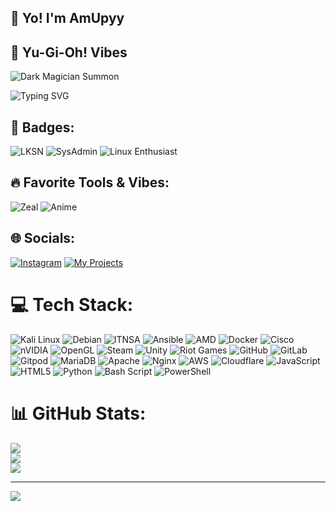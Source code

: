 ## 👋 Yo! I'm AmUpyy

## 🧙 Yu-Gi-Oh! Vibes
![Dark Magician Summon](https://media0.giphy.com/media/v1.Y2lkPTc5MGI3NjExdjIxb2h1dXc3dmN2cmQ1dzVzejZxanh0NjNxOWp2eDd3aTN3N2hicSZlcD12MV9pbnRlcm5hbF9naWZfYnlfaWQmY3Q9Zw/5USTijryafZEQ/giphy.gif)

![Typing SVG](https://readme-typing-svg.herokuapp.com?font=Fira+Code&size=24&duration=3000&pause=1000&color=00FFD5&center=true&vCenter=true&width=600&lines=ITNSA+•+Debian+•+Ansible+•+Kali+Linux)

## 🏅 Badges:
![LKSN](https://img.shields.io/badge/LKSN-2025-blueviolet?style=for-the-badge)
![SysAdmin](https://img.shields.io/badge/SysAdmin-%23009639?style=for-the-badge&logo=linux&logoColor=white)
![Linux Enthusiast](https://img.shields.io/badge/Linux%20Enthusiast-%23FCC624.svg?style=for-the-badge&logo=linux&logoColor=black)

## 🔥 Favorite Tools & Vibes:
![Zeal](https://img.shields.io/badge/Zeal-Docs-orange?style=for-the-badge&logo=readthedocs&logoColor=white)
![Anime](https://img.shields.io/badge/Fav%20Anime-YuGiOh!-red?style=for-the-badge&logo=television&logoColor=white)

## 🌐 Socials:
[![Instagram](https://img.shields.io/badge/Instagram-%23E4405F.svg?logo=Instagram&logoColor=white)](https://instagram.com/luthpipp) 
[![My Projects](https://img.shields.io/badge/My%20Projects-%230A66C2.svg?style=for-the-badge&logo=github&logoColor=white)](https://github.com/AmUpyy?tab=repositories)

# 💻 Tech Stack:
![Kali Linux](https://img.shields.io/badge/Kali%20Linux-557C94.svg?style=for-the-badge&logo=kalilinux&logoColor=white)
![Debian](https://img.shields.io/badge/Debian-A81D33.svg?style=for-the-badge&logo=debian&logoColor=white)
![ITNSA](https://img.shields.io/badge/ITNSA-%23007ACC.svg?style=for-the-badge&logo=gnu-linux&logoColor=white)
![Ansible](https://img.shields.io/badge/ansible-%231A1918.svg?style=for-the-badge&logo=ansible&logoColor=white)
![AMD](https://img.shields.io/badge/AMD-%23000000.svg?style=for-the-badge&logo=amd&logoColor=white)
![Docker](https://img.shields.io/badge/docker-%230db7ed.svg?style=for-the-badge&logo=docker&logoColor=white)
![Cisco](https://img.shields.io/badge/cisco-%23049fd9.svg?style=for-the-badge&logo=cisco&logoColor=black)
![nVIDIA](https://img.shields.io/badge/nVIDIA-%2376B900.svg?style=for-the-badge&logo=nVIDIA&logoColor=white)
![OpenGL](https://img.shields.io/badge/OpenGL-white?logo=OpenGL&style=for-the-badge)
![Steam](https://img.shields.io/badge/steam-%23000000.svg?style=for-the-badge&logo=steam&logoColor=white)
![Unity](https://img.shields.io/badge/unity-%23000000.svg?style=for-the-badge&logo=unity&logoColor=white)
![Riot Games](https://img.shields.io/badge/riotgames-D32936.svg?style=for-the-badge&logo=riotgames&logoColor=white)
![GitHub](https://img.shields.io/badge/github-%23121011.svg?style=for-the-badge&logo=github&logoColor=white)
![GitLab](https://img.shields.io/badge/gitlab-%23181717.svg?style=for-the-badge&logo=gitlab&logoColor=white)
![Gitpod](https://img.shields.io/badge/gitpod-f06611.svg?style=for-the-badge&logo=gitpod&logoColor=white)
![MariaDB](https://img.shields.io/badge/MariaDB-003545?style=for-the-badge&logo=mariadb&logoColor=white)
![Apache](https://img.shields.io/badge/apache-%23D42029.svg?style=for-the-badge&logo=apache&logoColor=white)
![Nginx](https://img.shields.io/badge/nginx-%23009639.svg?style=for-the-badge&logo=nginx&logoColor=white)
![AWS](https://img.shields.io/badge/AWS-%23FF9900.svg?style=for-the-badge&logo=amazon-aws&logoColor=white)
![Cloudflare](https://img.shields.io/badge/Cloudflare-F38020?style=for-the-badge&logo=Cloudflare&logoColor=white)
![JavaScript](https://img.shields.io/badge/javascript-%23323330.svg?style=for-the-badge&logo=javascript&logoColor=%23F7DF1E)
![HTML5](https://img.shields.io/badge/html5-%23E34F26.svg?style=for-the-badge&logo=html5&logoColor=white)
![Python](https://img.shields.io/badge/python-3670A0?style=for-the-badge&logo=python&logoColor=ffdd54)
![Bash Script](https://img.shields.io/badge/bash_script-%23121011.svg?style=for-the-badge&logo=gnu-bash&logoColor=white)
![PowerShell](https://img.shields.io/badge/PowerShell-%235391FE.svg?style=for-the-badge&logo=powershell&logoColor=white)

# 📊 GitHub Stats:
![](https://github-readme-stats.vercel.app/api?username=AmUpyy&theme=dark&hide_border=false&include_all_commits=false&count_private=false)<br/>
![](https://nirzak-streak-stats.vercel.app/?user=AmUpyy&theme=dark&hide_border=false)<br/>
![](https://github-readme-stats.vercel.app/api/top-langs/?username=AmUpyy&theme=dark&hide_border=false&include_all_commits=false&count_private=false&layout=compact)

---
[![](https://visitcount.itsvg.in/api?id=AmUpyy&icon=0&color=0)](https://visitcount.itsvg.in)

<!-- Proudly created with GPRM ( https://gprm.itsvg.in ) -->
